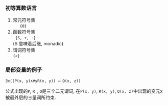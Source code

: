 ### 初等算数语言

1. 常元符号集   
```    {0}  ```
2. 函数符号集  
``` {S, +, ⋅}```  
(S 意味着后继, monadic)  
3. 谓词符号集  
```{<}```

### 局部变量的例子
```
∃x((P(x, y)∧∀yR(x, y)) ⟶ Q(x, z))
```
公式出现的`P`, `R `, `Q`是三个二元谓词, 在`P(x, y)`, `R(x, y)`, `Q(x, z)`中出现的变元x被最外层的∃量词所约束.

